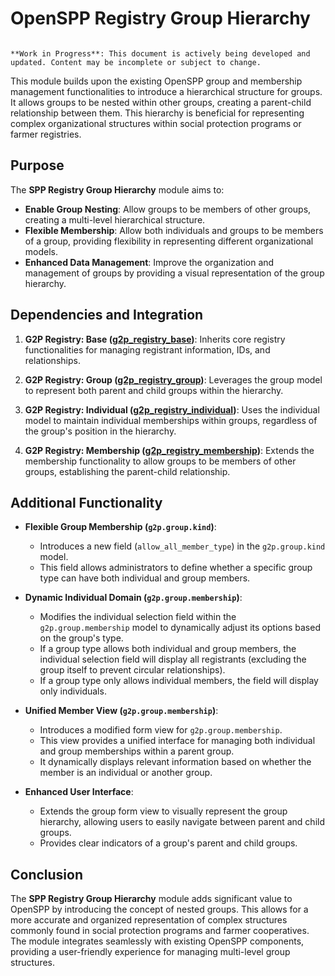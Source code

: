 # OpenSPP Registry Group Hierarchy

```{warning}

**Work in Progress**: This document is actively being developed and updated. Content may be incomplete or subject to change.
```

This module builds upon the existing OpenSPP group and membership management functionalities to introduce a hierarchical structure for groups. It allows groups to be nested within other groups, creating a parent-child relationship between them.  This hierarchy is beneficial for representing complex organizational structures within social protection programs or farmer registries. 

## Purpose

The **SPP Registry Group Hierarchy** module aims to:

* **Enable Group Nesting**: Allow groups to be members of other groups, creating a multi-level hierarchical structure.
* **Flexible Membership**:  Allow both individuals and groups to be members of a group, providing flexibility in representing different organizational models.
* **Enhanced Data Management**: Improve the organization and management of groups by providing a visual representation of the group hierarchy. 

## Dependencies and Integration

1. **G2P Registry: Base ([g2p_registry_base](g2p_registry_base))**: Inherits core registry functionalities for managing registrant information, IDs, and relationships. 

2. **G2P Registry: Group ([g2p_registry_group](g2p_registry_group))**: Leverages the group model to represent both parent and child groups within the hierarchy. 

3. **G2P Registry: Individual ([g2p_registry_individual](g2p_registry_individual))**: Uses the individual model to maintain individual memberships within groups, regardless of the group's position in the hierarchy. 

4. **G2P Registry: Membership ([g2p_registry_membership](g2p_registry_membership))**:  Extends the membership functionality to allow groups to be members of other groups, establishing the parent-child relationship.

## Additional Functionality 

* **Flexible Group Membership (`g2p.group.kind`)**:
    * Introduces a new field (`allow_all_member_type`) in the `g2p.group.kind` model.
    * This field allows administrators to define whether a specific group type can have both individual and group members.

* **Dynamic Individual Domain (`g2p.group.membership`)**:
    * Modifies the individual selection field within the `g2p.group.membership` model to dynamically adjust its options based on the group's type.
    * If a group type allows both individual and group members, the individual selection field will display all registrants (excluding the group itself to prevent circular relationships).
    * If a group type only allows individual members, the field will display only individuals.

* **Unified Member View (`g2p.group.membership`)**:
    * Introduces a modified form view for `g2p.group.membership`.
    * This view provides a unified interface for managing both individual and group memberships within a parent group.
    * It dynamically displays relevant information based on whether the member is an individual or another group.

* **Enhanced User Interface**:
    * Extends the group form view to visually represent the group hierarchy, allowing users to easily navigate between parent and child groups.
    * Provides clear indicators of a group's parent and child groups.

## Conclusion

The **SPP Registry Group Hierarchy** module adds significant value to OpenSPP by introducing the concept of nested groups. This allows for a more accurate and organized representation of complex structures commonly found in social protection programs and farmer cooperatives.  The module integrates seamlessly with existing OpenSPP components, providing a user-friendly experience for managing multi-level group structures. 
